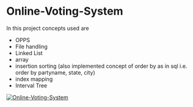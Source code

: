 # Online-Voting-System

In this project concepts used are
<ul>
  <li>OPPS</li>
  <li>File handling</li>
  <li>Linked List</li>
  <li>array</li>
  <li>insertion sorting (also implemented concept of order by as in sql i.e. order by partyname,  state, city)</li>
  <li>index mapping</li>
  <li>Interval Tree</li>
</ul>

[![Online-Voting-System](https://img.youtube.com/vi/iGigcBIpA1o/0.jpg)](https://www.youtube.com/watch?v=iGigcBIpA1o)
